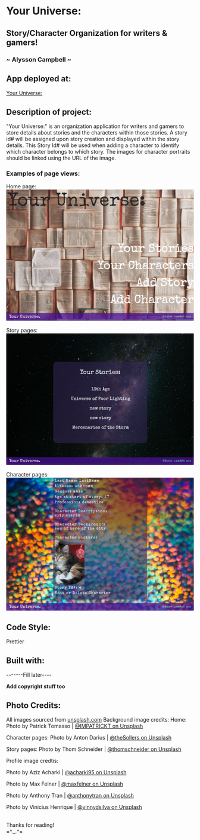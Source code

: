 # Your Universe:

## Story/Character Organization for writers &amp; gamers!

### ~ Alysson Campbell ~

## App deployed at:

[Your Universe:](https://your-universe.herokuapp.com/)

## Description of project:

"Your Universe:" is an organization application for writers and gamers to store details about stories and the characters within those stories. A story id# will be assigned upon story creation and displayed within the story details. This Story Id# will be used when adding a character to identify which character belongs to which story. The images for character portraits should be linked using the URL of the image.

### Examples of page views:

Home page:
![](/planning/home_finished.PNG)

Story pages:
![](/planning/story_finished.PNG)

Character pages:
![](/planning/character_finished.PNG)

## Code Style:

Prettier

## Built with:

-------Fill later----

**Add copyright stuff too**

## Photo Credits:

All images sourced from [unsplash.com](https://unsplash.com/)
Background image credits:
Home:
Photo by Patrick Tomasso | [@IMPATRICKT on Unsplash](https://unsplash.com/@impatrickt)

Character pages:
Photo by Anton Darius | [@theSollers on Unsplash](https://unsplash.com/@thesollers)

Story pages:
Photo by Thom Schneider | [@thomschneider on Unsplash](https://unsplash.com/@thomschneider)

Profile image credtis:

Photo by Aziz Acharki | [@acharki95 on Unsplash](https://unsplash.com/@acharki95)

Photo by Max Felner | [@maxfelner on Unsplash](https://unsplash.com/@maxfelner)

Photo by Anthony Tran | [@anthonytran on Unsplash](https://unsplash.com/@anthonytran)

Photo by Vinicius Henrique | [@vinnydsilva on Unsplash](https://unsplash.com/@vinnydsilva)

<br>Thanks for reading!<br>
=^.\_.^=
